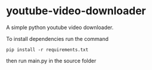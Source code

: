 # youtube-video-downloader
A simple python youtube video downloader.

To install dependencies run the command
```
pip install -r requirements.txt
```

then run main.py in the source folder
